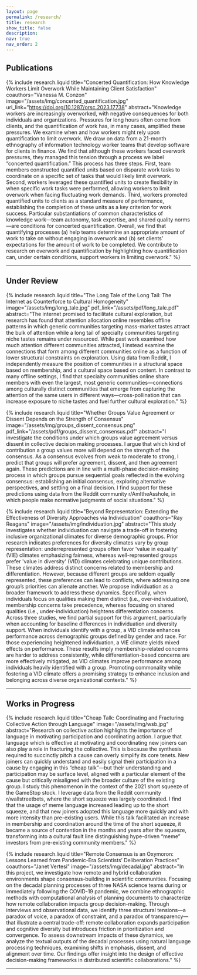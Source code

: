 ```yaml
---
layout: page
permalink: /research/
title: research
show_title: false
description:
nav: true
nav_order: 2
---
```



## Publications

{% include research.liquid 
    title="Concerted Quantification: How Knowledge Workers Limit Overwork While Maintaining Client Satisfaction" 
    coauthors="Vanessa M. Conzon" 
    image="/assets/img/concerted_quantification.jpg" 
    url_link="https://doi.org/10.1287/orsc.2023.17738" 
    abstract="Knowledge workers are increasingly overworked, with negative consequences for both individuals and organizations. Pressures for long hours often come from clients, and the quantification of work has, in many cases, amplified these pressures. We examine when and how workers might rely upon quantification to limit overwork. We draw on data from a 21-month ethnography of information technology worker teams that develop software for clients in finance. We find that although these workers faced overwork pressures, they managed this tension through a process we label “concerted quantification.” This process has three steps. First, team members constructed quantified units based on disparate work tasks to coordinate on a specific set of tasks that would likely limit overwork. Second, workers leveraged these quantified units to create flexibility in when specific work tasks were performed, allowing workers to limit overwork when facing fluctuating work demands. Third, workers promoted quantified units to clients as a standard measure of performance, establishing the completion of these units as a key criterion for work success. Particular substantiations of common characteristics of knowledge work—team autonomy, task expertise, and shared quality norms—are conditions for concerted quantification. Overall, we find that quantifying processes (a) help teams determine an appropriate amount of work to take on without engaging in overwork and (b) set clients’ expectations for the amount of work to be completed. We contribute to research on overwork and quantification by highlighting how quantification can, under certain conditions, support workers in limiting overwork." %}

---

## Under Review

{% include research.liquid 
    title="The Long Tale of the Long Tail: The Internet as Counterforce to Cultural Homogeneity" 
    image="/assets/img/long_tale.jpg" 
    pdf_link="/assets/pdf/long_tale.pdf" 
    abstract="The internet promised to facilitate cultural exploration, but research has found that attention allocation online resembles offline patterns in which generic communities targeting mass-market tastes attract the bulk of attention while a long tail of specialty communities targeting niche tastes remains under resourced. While past work examined how much attention different communities attracted, I instead examine the connections that form among different communities online as a function of lower structural constraints on exploration. Using data from Reddit, I independently measure the position of communities in a structural space based on membership, and a cultural space based on content. In contrast to many offline settings, I find that specialty communities online share members with even the largest, most generic communities—connections among culturally distinct communities that emerge from capturing the attention of the same users in different ways—cross-pollination that can increase exposure to niche tastes and fuel further cultural exploration." %}

{% include research.liquid 
    title="Whether Groups Value Agreement or Dissent Depends on the Strength of Consensus" 
    image="/assets/img/groups_dissent_consensus.png" 
    pdf_link="/assets/pdf/groups_dissent_consensus.pdf" 
    abstract="I investigate the conditions under which groups value agreement versus dissent in collective decision making processes. I argue that which kind of contribution a group values more will depend on the strength of the consensus. As a consensus evolves from weak to moderate to strong, I predict that groups will prefer agreement, dissent, and then agreement again. These predictions are in line with a multi-phase decision-making process in which groups pursue sequential goals reflected in the evolving consensus: establishing an initial consensus, exploring alternative perspectives, and settling on a final decision. I find support for these predictions using data from the Reddit community r/AmItheAsshole, in which people make normative judgments of social situations." %}

{% include research.liquid 
    title="Beyond Representation: Extending the Effectiveness of Diversity Approaches via Individuation" 
    coauthors="Ray Reagans" 
    image="/assets/img/individuation.jpg" 
    abstract="This study investigates whether individuation can navigate a trade-off in fostering inclusive organizational climates for diverse demographic groups. Prior research indicates preferences for diversity climates vary by group representation: underrepresented groups often favor 'value in equality' (VIE) climates emphasizing fairness, whereas well-represented groups prefer 'value in diversity' (VID) climates celebrating unique contributions. These climates address distinct concerns related to membership and differentiation. However, because different groups are seldom equally represented, these preferences can lead to conflicts, where addressing one group’s priorities can alienate another. We propose individuation as a broader framework to address these dynamics. Specifically, when individuals focus on qualities making them distinct (i.e., over-individuation), membership concerns take precedence, whereas focusing on shared qualities (i.e., under-individuation) heightens differentiation concerns. Across three studies, we find partial support for this argument, particularly when accounting for baseline differences in individuation and diversity support. When individuals identify with a group, a VID climate enhances performance across demographic groups defined by gender and race. For those experiencing heightened individuation, a VIE climate yields mixed effects on performance. These results imply membership-related concerns are harder to address consistently, while differentiation-based concerns are more effectively mitigated, as VID climates improve performance among individuals heavily identified with a group. Promoting commonality while fostering a VID climate offers a promising strategy to enhance inclusion and belonging across diverse organizational contexts." %}

---

## Works in Progress

{% include research.liquid 
    title="Cheap Talk: Coordinating and Fracturing Collective Action through Language" 
    image="/assets/img/wsb.jpg" 
    abstract="Research on collective action highlights the importance of language in motivating participation and coordinating action. I argue that language which is effective at motivating and coordinating new joiners can also play a role in fracturing the collective. This is because the synthesis required to succinctly pitch a cause can overly simplify its core tenets. New joiners can quickly understand and easily signal their participation in a cause by engaging in this “cheap talk”—but their understanding and participation may be surface level, aligned with a particular element of the cause but critically misaligned with the broader culture of the existing group. I study this phenomenon in the context of the 2021 short squeeze of the GameStop stock. I leverage data from the Reddit community r/wallstreetbets, where the short squeeze was largely coordinated. I find that the usage of meme language increased leading up to the short squeeze, and that new joiners adopted this language more quickly and with more intensity than pre-existing users. While this talk facilitated an increase in membership and coordination around the time of the short squeeze, it became a source of contention in the months and years after the squeeze, transforming into a cultural fault line distinguishing hype-driven “meme” investors from pre-existing community members." %}


{% include research.liquid 
    title="Remote Consensus is an Oxymoron: Lessons Learned from Pandemic-Era Scientists’ Deliberation Practices"
    coauthors="Janet Vertesi"
    image="/assets/img/decadal.jpg"
    abstract="In this project, we investigate how remote and hybrid collaboration environments shape consensus-building in scientific communities. Focusing on the decadal planning processes of three NASA science teams during or immediately following the COVID-19 pandemic, we combine ethnographic methods with computational analysis of planning documents to characterize how remote collaboration impacts group decision-making. Through interviews and observational data, we identify three structural tensions—a paradox of voice, a paradox of constraint, and a paradox of transparency—that illustrate a central trade-off: remote collaboration expands participation and cognitive diversity but introduces friction in prioritization and convergence. To assess downstream impacts of these dynamics, we analyze the textual outputs of the decadal processes using natural language processing techniques, examining shifts in emphasis, dissent, and alignment over time. Our findings offer insight into the design of effective decision-making frameworks in distributed scientific collaborations." %}

---
<head>
  <style>
    /* Mobile-specific styles for the research page */
    @media (max-width: 768px) {
      .research-item {
        flex-direction: column; /* Stack the image and text vertically */
      }

      .research-image {
        width: 100%; /* Make the image take full width */
        height: auto; /* Ensure aspect ratio is maintained */
      }

      .research-text {
        width: 100%; /* Make text take full width */
        padding: 10px 0; /* Add padding for some spacing */
      }

      /* Ensure headings scale down on mobile */
      .research-text h4 {
        font-size: clamp(1rem, 5vw, 1.2rem); /* Adjust font size for better readability */
      }

      /* Adjust the buttons for mobile */
      .research-buttons a {
        display: block; /* Make the buttons stack vertically */
        width: 100%; /* Make buttons take full width */
        margin-bottom: 10px; /* Space between buttons */
        padding: 8px;
      }

      /* Ensure the abstract section is responsive */
      details summary {
        font-size: 1rem; /* Increase readability for summary on mobile */
      }

      details div {
        font-size: 0.95rem; /* Adjust text size inside abstract */
      }
    }
  </style>
</head>
